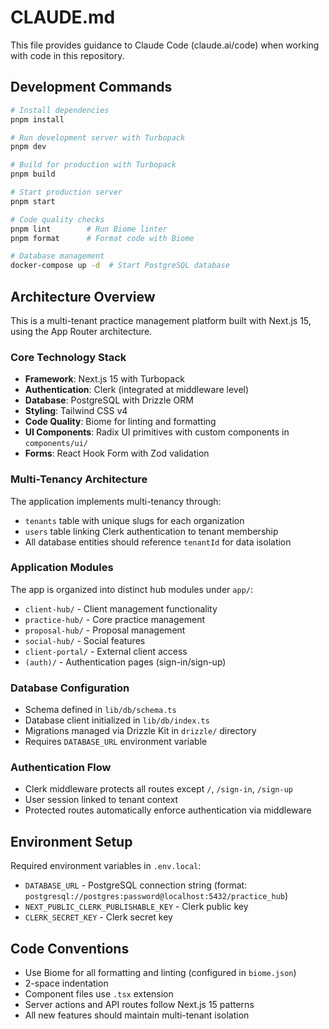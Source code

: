 # CLAUDE.md

This file provides guidance to Claude Code (claude.ai/code) when working with code in this repository.

## Development Commands

```bash
# Install dependencies
pnpm install

# Run development server with Turbopack
pnpm dev

# Build for production with Turbopack
pnpm build

# Start production server
pnpm start

# Code quality checks
pnpm lint        # Run Biome linter
pnpm format      # Format code with Biome

# Database management
docker-compose up -d  # Start PostgreSQL database
```

## Architecture Overview

This is a multi-tenant practice management platform built with Next.js 15, using the App Router architecture.

### Core Technology Stack
- **Framework**: Next.js 15 with Turbopack
- **Authentication**: Clerk (integrated at middleware level)
- **Database**: PostgreSQL with Drizzle ORM
- **Styling**: Tailwind CSS v4
- **Code Quality**: Biome for linting and formatting
- **UI Components**: Radix UI primitives with custom components in `components/ui/`
- **Forms**: React Hook Form with Zod validation

### Multi-Tenancy Architecture
The application implements multi-tenancy through:
- `tenants` table with unique slugs for each organization
- `users` table linking Clerk authentication to tenant membership
- All database entities should reference `tenantId` for data isolation

### Application Modules
The app is organized into distinct hub modules under `app/`:
- `client-hub/` - Client management functionality
- `practice-hub/` - Core practice management
- `proposal-hub/` - Proposal management
- `social-hub/` - Social features
- `client-portal/` - External client access
- `(auth)/` - Authentication pages (sign-in/sign-up)

### Database Configuration
- Schema defined in `lib/db/schema.ts`
- Database client initialized in `lib/db/index.ts`
- Migrations managed via Drizzle Kit in `drizzle/` directory
- Requires `DATABASE_URL` environment variable

### Authentication Flow
- Clerk middleware protects all routes except `/`, `/sign-in`, `/sign-up`
- User session linked to tenant context
- Protected routes automatically enforce authentication via middleware

## Environment Setup

Required environment variables in `.env.local`:
- `DATABASE_URL` - PostgreSQL connection string (format: `postgresql://postgres:password@localhost:5432/practice_hub`)
- `NEXT_PUBLIC_CLERK_PUBLISHABLE_KEY` - Clerk public key
- `CLERK_SECRET_KEY` - Clerk secret key

## Code Conventions

- Use Biome for all formatting and linting (configured in `biome.json`)
- 2-space indentation
- Component files use `.tsx` extension
- Server actions and API routes follow Next.js 15 patterns
- All new features should maintain multi-tenant isolation